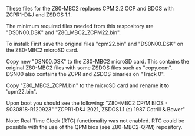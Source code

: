 These files for the Z80-MBC2 replaces CPM 2.2 CCP and BDOS with ZCPR1-D&J and ZSDOS 1.1.  

The minimum required files needed from this respository are "DS0N00.DSK" and "Z80_MBC2_ZCPM22.bin".

To install:  First save the original files "cpm22.bin" and "DS0N00.DSK" on the Z80-MBC2 microSD card.

Copy new "DSN00.DSK" to the Z80-MBC2 microSD card.  This contains the original Z80-MBC2 files with some ZSDOS files such as "copy.com".  
DSN00 also contains the ZCPR and ZSDOS binaries on "Track 0".

Copy "Z80_MBC2_ZCPM.bin" to the microSD card and rename it to 'cpm22.bin".

Upon boot you should see the following: 
"Z80-MBC2 CP/M BIOS - S030818-R120923"
"ZCPR1-D&J 2021, ZSDOS1.1 (c) 1987 Cotrill & Bower"

Note:  Real Time Clock (RTC) functionality was not enabled.  RTC could be possible with the use of the QPM bios (see Z80-MBC2-QPM) repository.
